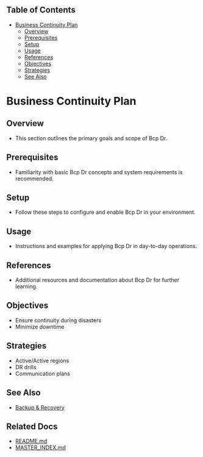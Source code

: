 <!-- START doctoc generated TOC please keep comment here to allow auto update -->
<!-- DON'T EDIT THIS SECTION, INSTEAD RE-RUN doctoc TO UPDATE -->
## Table of Contents

- [Business Continuity Plan](#business-continuity-plan)
  - [Overview](#overview)
  - [Prerequisites](#prerequisites)
  - [Setup](#setup)
  - [Usage](#usage)
  - [References](#references)
  - [Objectives](#objectives)
  - [Strategies](#strategies)
  - [See Also](#see-also)

<!-- END doctoc generated TOC please keep comment here to allow auto update -->

# Business Continuity Plan

## Overview
- This section outlines the primary goals and scope of Bcp Dr.

## Prerequisites
- Familiarity with basic Bcp Dr concepts and system requirements is recommended.

## Setup
- Follow these steps to configure and enable Bcp Dr in your environment.

## Usage
- Instructions and examples for applying Bcp Dr in day-to-day operations.

## References
- Additional resources and documentation about Bcp Dr for further learning.


## Objectives
- Ensure continuity during disasters
- Minimize downtime

## Strategies
- Active/Active regions
- DR drills
- Communication plans

## See Also
- [Backup & Recovery](BACKUP_RECOVERY.md)

## Related Docs
- [README.md](README.md)
- [MASTER_INDEX.md](MASTER_INDEX.md)

